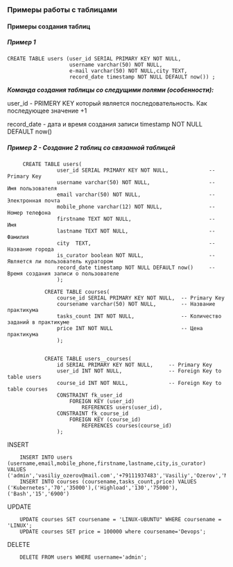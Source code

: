 ### Примеры работы с таблицами

#### Примеры создания таблиц

##### Пример 1

    CREATE TABLE users (user_id SERIAL PRIMARY KEY NOT NULL, 
                        username varchar(50) NOT NULL,
                        e-mail varchar(50) NOT NULL,city TEXT,
                        record_date timestamp NOT NULL DEFAULT now()) ;
    
***Команда создания таблицы со следущими полями (особенности):***

user_id - PRIMERY KEY который является последовательность. Как последующее значение +1

record_date - дата и время создания записи timestamp NOT NULL DEFAULT now()

##### Пример 2 - Создание 2 таблиц со связанной таблицей

         CREATE TABLE users(
                    user_id SERIAL PRIMARY KEY NOT NULL,             -- Primary Key
                    username varchar(50) NOT NULL,                   -- Имя пользователя
                    email varchar(50) NOT NULL,                      -- Электронная почта
                    mobile_phone varchar(12) NOT NULL,               -- Номер телефона
                    firstname TEXT NOT NULL,                         -- Имя
                    lastname TEXT NOT NULL,                          -- Фамилия
                    city  TEXT,                                      -- Название города
                    is_curator boolean NOT NULL,                     -- Является ли пользователь куратором
                    record_date timestamp NOT NULL DEFAULT now()     -- Время создания записи о пользователе
                    );

                CREATE TABLE courses(
                    course_id SERIAL PRIMARY KEY NOT NULL,  -- Primary Key
                    coursename varchar(50) NOT NULL,        -- Название практикума
                    tasks_count INT NOT NULL,               -- Количество заданий в практикуме
                    price INT NOT NULL                      -- Цена практикума
                    );


                CREATE TABLE users__courses(
                    id SERIAL PRIMARY KEY NOT NULL,     -- Primary Key
                    user_id INT NOT NULL,               -- Foreign Key to table users
                    course_id INT NOT NULL,             -- Foreign Key to table courses
                    CONSTRAINT fk_user_id
                        FOREIGN KEY (user_id)
                            REFERENCES users(user_id),
                    CONSTRAINT fk_course_id
                        FOREIGN KEY (course_id)
                            REFERENCES courses(course_id)
                    );

INSERT

        INSERT INTO users (username,email,mobile_phone,firstname,lastname,city,is_curator) VALUES ('admin','vasiliy_ozerov@mail.com','+79111937483','Vasiliy','Ozerov','Moscow','true')
        INSERT INTO courses (coursename,tasks_count,price) VALUES ('Kubernetes','70','35000'),('Highload','130','75000'),('Bash','15','6900')

UPDATE

        UPDATE courses SET coursename = 'LINUX-UBUNTU" WHERE coursename = 'LINUX';
        UPDATE courses SET price = 100000 where coursename='Devops';

DELETE

        DELETE FROM users WHERE username='admin';



